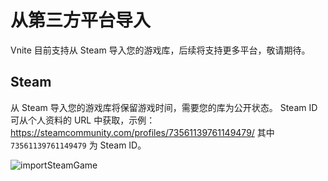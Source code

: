 # 从第三方平台导入

Vnite 目前支持从 Steam 导入您的游戏库，后续将支持更多平台，敬请期待。

## Steam

从 Steam 导入您的游戏库将保留游戏时间，需要您的库为公开状态。
Steam ID 可从个人资料的 URL 中获取，示例：https://steamcommunity.com/profiles/73561139761149479/ 其中 `73561139761149479` 为 Steam ID。

![importSteamGame](https://img.timero.xyz/i/2025/04/02/67ecf1cfad412.webp)
